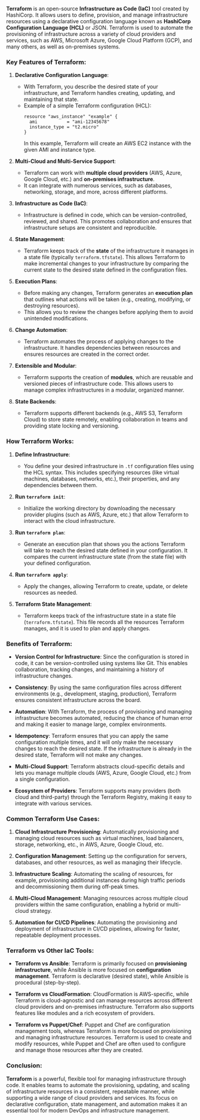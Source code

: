 **Terraform** is an open-source **Infrastructure as Code (IaC)** tool created by HashiCorp. It allows users to define, provision, and manage infrastructure resources using a declarative configuration language known as **HashiCorp Configuration Language (HCL)** or JSON. Terraform is used to automate the provisioning of infrastructure across a variety of cloud providers and services, such as AWS, Microsoft Azure, Google Cloud Platform (GCP), and many others, as well as on-premises systems.

### Key Features of Terraform:

1. **Declarative Configuration Language**:
   - With Terraform, you describe the desired state of your infrastructure, and Terraform handles creating, updating, and maintaining that state.
   - Example of a simple Terraform configuration (HCL):
     ```hcl
     resource "aws_instance" "example" {
       ami           = "ami-12345678"
       instance_type = "t2.micro"
     }
     ```
     In this example, Terraform will create an AWS EC2 instance with the given AMI and instance type.

2. **Multi-Cloud and Multi-Service Support**:
   - Terraform can work with **multiple cloud providers** (AWS, Azure, Google Cloud, etc.) and **on-premises infrastructure**.
   - It can integrate with numerous services, such as databases, networking, storage, and more, across different platforms.
   
3. **Infrastructure as Code (IaC)**:
   - Infrastructure is defined in code, which can be version-controlled, reviewed, and shared. This promotes collaboration and ensures that infrastructure setups are consistent and reproducible.

4. **State Management**:
   - Terraform keeps track of the **state** of the infrastructure it manages in a state file (typically `terraform.tfstate`). This allows Terraform to make incremental changes to your infrastructure by comparing the current state to the desired state defined in the configuration files.

5. **Execution Plans**:
   - Before making any changes, Terraform generates an **execution plan** that outlines what actions will be taken (e.g., creating, modifying, or destroying resources).
   - This allows you to review the changes before applying them to avoid unintended modifications.

6. **Change Automation**:
   - Terraform automates the process of applying changes to the infrastructure. It handles dependencies between resources and ensures resources are created in the correct order.

7. **Extensible and Modular**:
   - Terraform supports the creation of **modules**, which are reusable and versioned pieces of infrastructure code. This allows users to manage complex infrastructures in a modular, organized manner.

8. **State Backends**:
   - Terraform supports different backends (e.g., AWS S3, Terraform Cloud) to store state remotely, enabling collaboration in teams and providing state locking and versioning.

### How Terraform Works:

1. **Define Infrastructure**: 
   - You define your desired infrastructure in `.tf` configuration files using the HCL syntax. This includes specifying resources (like virtual machines, databases, networks, etc.), their properties, and any dependencies between them.

2. **Run `terraform init`**:
   - Initialize the working directory by downloading the necessary provider plugins (such as AWS, Azure, etc.) that allow Terraform to interact with the cloud infrastructure.

3. **Run `terraform plan`**:
   - Generate an execution plan that shows you the actions Terraform will take to reach the desired state defined in your configuration. It compares the current infrastructure state (from the state file) with your defined configuration.

4. **Run `terraform apply`**:
   - Apply the changes, allowing Terraform to create, update, or delete resources as needed.

5. **Terraform State Management**:
   - Terraform keeps track of the infrastructure state in a state file (`terraform.tfstate`). This file records all the resources Terraform manages, and it is used to plan and apply changes.

### Benefits of Terraform:

- **Version Control for Infrastructure**: Since the configuration is stored in code, it can be version-controlled using systems like Git. This enables collaboration, tracking changes, and maintaining a history of infrastructure changes.
  
- **Consistency**: By using the same configuration files across different environments (e.g., development, staging, production), Terraform ensures consistent infrastructure across the board.

- **Automation**: With Terraform, the process of provisioning and managing infrastructure becomes automated, reducing the chance of human error and making it easier to manage large, complex environments.

- **Idempotency**: Terraform ensures that you can apply the same configuration multiple times, and it will only make the necessary changes to reach the desired state. If the infrastructure is already in the desired state, Terraform will not make any changes.

- **Multi-Cloud Support**: Terraform abstracts cloud-specific details and lets you manage multiple clouds (AWS, Azure, Google Cloud, etc.) from a single configuration.

- **Ecosystem of Providers**: Terraform supports many providers (both cloud and third-party) through the Terraform Registry, making it easy to integrate with various services.

### Common Terraform Use Cases:

1. **Cloud Infrastructure Provisioning**: Automatically provisioning and managing cloud resources such as virtual machines, load balancers, storage, networking, etc., in AWS, Azure, Google Cloud, etc.

2. **Configuration Management**: Setting up the configuration for servers, databases, and other resources, as well as managing their lifecycle.

3. **Infrastructure Scaling**: Automating the scaling of resources, for example, provisioning additional instances during high traffic periods and decommissioning them during off-peak times.

4. **Multi-Cloud Management**: Managing resources across multiple cloud providers within the same configuration, enabling a hybrid or multi-cloud strategy.

5. **Automation for CI/CD Pipelines**: Automating the provisioning and deployment of infrastructure in CI/CD pipelines, allowing for faster, repeatable deployment processes.

### Terraform vs Other IaC Tools:

- **Terraform vs Ansible**: Terraform is primarily focused on **provisioning infrastructure**, while Ansible is more focused on **configuration management**. Terraform is declarative (desired state), while Ansible is procedural (step-by-step).
  
- **Terraform vs CloudFormation**: CloudFormation is AWS-specific, while Terraform is cloud-agnostic and can manage resources across different cloud providers and on-premises infrastructure. Terraform also supports features like modules and a rich ecosystem of providers.

- **Terraform vs Puppet/Chef**: Puppet and Chef are configuration management tools, whereas Terraform is more focused on provisioning and managing infrastructure resources. Terraform is used to create and modify resources, while Puppet and Chef are often used to configure and manage those resources after they are created.

### Conclusion:

**Terraform** is a powerful, flexible tool for managing infrastructure through code. It enables teams to automate the provisioning, updating, and scaling of infrastructure resources in a consistent, repeatable manner, while supporting a wide range of cloud providers and services. Its focus on declarative configuration, state management, and automation makes it an essential tool for modern DevOps and infrastructure management.
